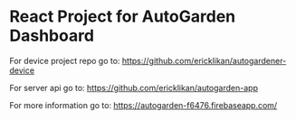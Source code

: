 # React Project for AutoGarden Dashboard

For device project repo go to: https://github.com/ericklikan/autogardener-device

For server api go to: https://github.com/ericklikan/autogarden-app

For more information go to: https://autogarden-f6476.firebaseapp.com/
